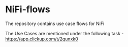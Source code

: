 # NiFi-flows
The repository contains use case flows for NiFi

The Use Cases are mentioned under the following task - https://app.clickup.com/t/2qunxk0
